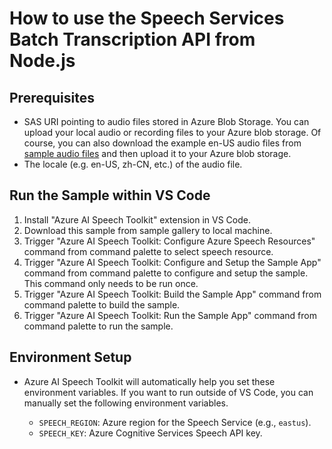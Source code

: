 # How to use the Speech Services Batch Transcription API from Node.js

## Prerequisites
- SAS URI pointing to audio files stored in Azure Blob Storage. You can upload your local audio or recording files to your Azure blob storage. Of course, you can also download the example en-US audio files from [sample audio files](https://github.com/Azure-Samples/cognitive-services-speech-sdk/tree/master/sampledata/audiofiles) and then upload it to your Azure blob storage.
- The locale (e.g. en-US, zh-CN, etc.) of the audio file.

## Run the Sample within VS Code

1. Install "Azure AI Speech Toolkit" extension in VS Code.
2. Download this sample from sample gallery to local machine.
3. Trigger "Azure AI Speech Toolkit: Configure Azure Speech Resources" command from command palette to select speech resource.
4. Trigger "Azure AI Speech Toolkit: Configure and Setup the Sample App" command from command palette to configure and setup the sample. This command only needs to be run once.
5. Trigger "Azure AI Speech Toolkit: Build the Sample App" command from command palette to build the sample.
6. Trigger "Azure AI Speech Toolkit: Run the Sample App" command from command palette to run the sample.

## Environment Setup
- Azure AI Speech Toolkit will automatically help you set these environment variables. If you want to run outside of VS Code, you can manually set the following environment variables.

  - `SPEECH_REGION`: Azure region for the Speech Service (e.g., `eastus`).
  - `SPEECH_KEY`: Azure Cognitive Services Speech API key.
